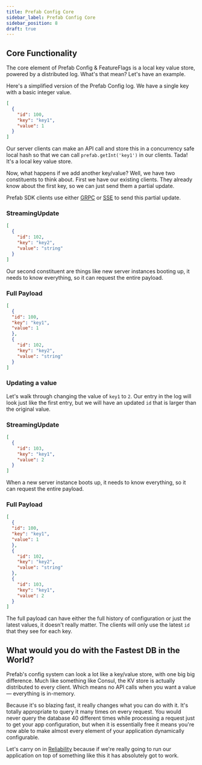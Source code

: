```yaml
---
title: Prefab Config Core
sidebar_label: Prefab Config Core
sidebar_position: 8
draft: true
---
```


## Core Functionality

The core element of Prefab Config & FeatureFlags is a local key value store, powered by a distributed log.
What's that mean? Let's have an example.

Here's a simplified version of the Prefab Config log. We have a single key with a basic integer value.
```json
[
  {
    "id": 100,
    "key": "key1",
    "value": 1
  }
]
```

Our server clients can make an API call and store this in a concurrency safe local hash so that we can call `prefab.getInt('key1')` in our clients.
Tada! It's a local key value store.

Now, what happens if we add another key/value? Well, we have two constituents to think about. First we have our existing clients.
They already know about the first key, so we can just send them a partial update.

Prefab SDK clients use either [GRPC](https://grpc.io/) or [SSE](https://developer.mozilla.org/en-US/docs/Web/API/Server-sent_events/Using_server-sent_events)
to send this partial update.

### StreamingUpdate
```json
[
  {
    "id": 102,
    "key": "key2",
    "value": "string"
  }
]
```

Our second constituent are things like new server instances booting up, it needs to know everything, so it can request the entire payload.

### Full Payload
```json
[
  {
  "id": 100,
  "key": "key1",
  "value": 1
  },
  {
    "id": 102,
    "key": "key2",
    "value": "string"
  }
]
```

### Updating a value

Let's walk through changing the value of `key1` to `2`. Our entry in the log will look just like the first entry, but we will have an updated `id` that
is larger than the original value.

### StreamingUpdate
```json
[
  {
    "id": 103,
    "key": "key1",
    "value": 2
  }
]
```

When a new server instance boots up, it needs to know everything, so it can request the entire payload.

### Full Payload
```json
[
  {
  "id": 100,
  "key": "key1",
  "value": 1
  },
  {
    "id": 102,
    "key": "key2",
    "value": "string"
  },
  {
    "id": 103,
    "key": "key1",
    "value": 2
  }
]
```
The full payload can have either the full history of configuration or just the latest values, it doesn't really matter. The clients will only use the
latest `id` that they see for each key.

## What would you do with the Fastest DB in the World?

Prefab's config system can look a lot like a key/value store, with one big big difference.
Much like something like Consul, the KV store is actually distributed to every client. Which means no API calls when you want a value — everything is in-memory.

Because it's so blazing fast, it really changes what you can do with it. It's totally appropriate to query it many times on every request.
You would never query the database 40 different times while processing a request just to get your app configuration, but when it is essentially
free it means you're now able to make almost every element of your application dynamically configurable.

Let's carry on in [Reliability](resiliency) because if we're really going to run our application on top of something like this
it has absolutely got to work.
